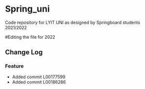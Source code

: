 # Spring_uni
Code repository for LYIT UNI as designed by Springboard students 2021/2022

#Editing the file for 2022

## Change Log
### Feature
* Added commit L00177599
* Added commit L00186286
